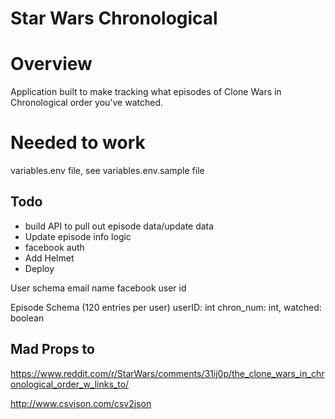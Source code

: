 # Star Wars Chronological

# Overview
Application built to make tracking what episodes of Clone Wars in Chronological order you've watched.

# Needed to work
variables.env file, see variables.env.sample file

## Todo 
* build API to pull out episode data/update data
* Update episode info logic
* facebook auth
* Add Helmet
* Deploy

User schema
  email
  name
  facebook user id


Episode Schema (120 entries per user)
  userID: int
  chron_num: int,
  watched: boolean

## Mad Props to
https://www.reddit.com/r/StarWars/comments/31ij0p/the_clone_wars_in_chronological_order_w_links_to/

http://www.csvjson.com/csv2json